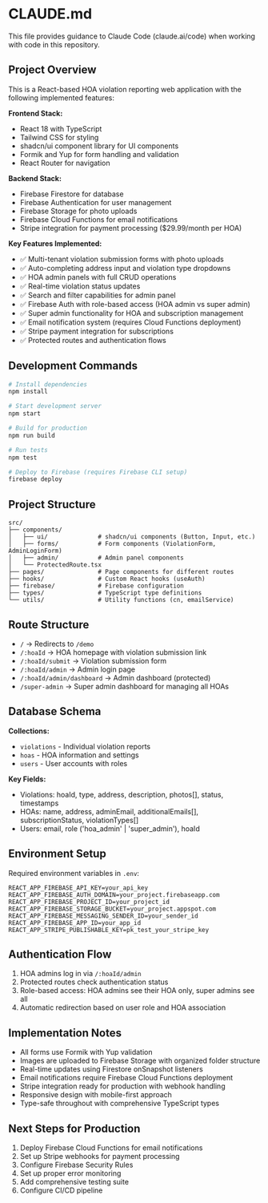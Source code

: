# CLAUDE.md

This file provides guidance to Claude Code (claude.ai/code) when working with code in this repository.

## Project Overview

This is a React-based HOA violation reporting web application with the following implemented features:

**Frontend Stack:**
- React 18 with TypeScript
- Tailwind CSS for styling
- shadcn/ui component library for UI components
- Formik and Yup for form handling and validation
- React Router for navigation

**Backend Stack:**
- Firebase Firestore for database
- Firebase Authentication for user management
- Firebase Storage for photo uploads
- Firebase Cloud Functions for email notifications
- Stripe integration for payment processing ($29.99/month per HOA)

**Key Features Implemented:**
- ✅ Multi-tenant violation submission forms with photo uploads
- ✅ Auto-completing address input and violation type dropdowns
- ✅ HOA admin panels with full CRUD operations
- ✅ Real-time violation status updates
- ✅ Search and filter capabilities for admin panel
- ✅ Firebase Auth with role-based access (HOA admin vs super admin)
- ✅ Super admin functionality for HOA and subscription management
- ✅ Email notification system (requires Cloud Functions deployment)
- ✅ Stripe payment integration for subscriptions
- ✅ Protected routes and authentication flows

## Development Commands

```bash
# Install dependencies
npm install

# Start development server
npm start

# Build for production
npm run build

# Run tests
npm test

# Deploy to Firebase (requires Firebase CLI setup)
firebase deploy
```

## Project Structure

```
src/
├── components/
│   ├── ui/              # shadcn/ui components (Button, Input, etc.)
│   ├── forms/           # Form components (ViolationForm, AdminLoginForm)
│   ├── admin/           # Admin panel components
│   └── ProtectedRoute.tsx
├── pages/               # Page components for different routes
├── hooks/               # Custom React hooks (useAuth)
├── firebase/            # Firebase configuration
├── types/               # TypeScript type definitions
└── utils/               # Utility functions (cn, emailService)
```

## Route Structure

- `/` → Redirects to `/demo`
- `/:hoaId` → HOA homepage with violation submission link
- `/:hoaId/submit` → Violation submission form
- `/:hoaId/admin` → Admin login page
- `/:hoaId/admin/dashboard` → Admin dashboard (protected)
- `/super-admin` → Super admin dashboard for managing all HOAs

## Database Schema

**Collections:**
- `violations` - Individual violation reports
- `hoas` - HOA information and settings
- `users` - User accounts with roles

**Key Fields:**
- Violations: hoaId, type, address, description, photos[], status, timestamps
- HOAs: name, address, adminEmail, additionalEmails[], subscriptionStatus, violationTypes[]
- Users: email, role ('hoa_admin' | 'super_admin'), hoaId

## Environment Setup

Required environment variables in `.env`:
```
REACT_APP_FIREBASE_API_KEY=your_api_key
REACT_APP_FIREBASE_AUTH_DOMAIN=your_project.firebaseapp.com
REACT_APP_FIREBASE_PROJECT_ID=your_project_id
REACT_APP_FIREBASE_STORAGE_BUCKET=your_project.appspot.com
REACT_APP_FIREBASE_MESSAGING_SENDER_ID=your_sender_id
REACT_APP_FIREBASE_APP_ID=your_app_id
REACT_APP_STRIPE_PUBLISHABLE_KEY=pk_test_your_stripe_key
```

## Authentication Flow

1. HOA admins log in via `/:hoaId/admin`
2. Protected routes check authentication status
3. Role-based access: HOA admins see their HOA only, super admins see all
4. Automatic redirection based on user role and HOA association

## Implementation Notes

- All forms use Formik with Yup validation
- Images are uploaded to Firebase Storage with organized folder structure
- Real-time updates using Firestore onSnapshot listeners
- Email notifications require Firebase Cloud Functions deployment
- Stripe integration ready for production with webhook handling
- Responsive design with mobile-first approach
- Type-safe throughout with comprehensive TypeScript types

## Next Steps for Production

1. Deploy Firebase Cloud Functions for email notifications
2. Set up Stripe webhooks for payment processing
3. Configure Firebase Security Rules
4. Set up proper error monitoring
5. Add comprehensive testing suite
6. Configure CI/CD pipeline